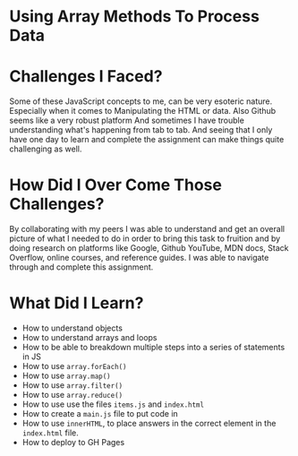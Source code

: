 # Using Array Methods To Process Data

# Challenges I Faced? 

Some of these JavaScript concepts to me, can be very esoteric nature. Especially when it comes to Manipulating the HTML or data. Also Github seems like a very robust platform And sometimes I have trouble understanding what's happening from tab to tab. And seeing that I only have one day to learn and complete the assignment can make things quite challenging as well.

# How Did I Over Come Those Challenges? 

By collaborating with my peers I was able to understand and get an overall picture of what I needed to do in order to bring this task to fruition and by doing research on platforms like Google, Github YouTube, MDN docs, Stack Overflow, online courses, and reference guides. I was able to navigate through and complete this assignment.  

# What Did I Learn?

* How to understand objects
* How to understand arrays and loops
* How to be able to breakdown multiple steps into a series of statements in JS
* How to use `array.forEach()`
* How to use `array.map()`
* How to use `array.filter()`
* How to use `array.reduce()`
* How to use use the files `items.js` and `index.html`
* How to create a `main.js` file to put code in
* How to use `innerHTML`,  to place answers in the correct element in the `index.html` file.
* How to deploy to GH Pages
